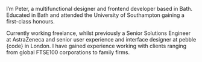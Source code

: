 I’m Peter, a multifunctional designer and frontend developer based in Bath. Educated in Bath and attended the University of Southampton gaining a first-class honours.

Currently working freelance, whilst previously a Senior Solutions Engineer at AstraZeneca and senior user experience and interface designer at pebble {code} in London. I have gained experience working with clients ranging from global FTSE100 corporations to family firms.
